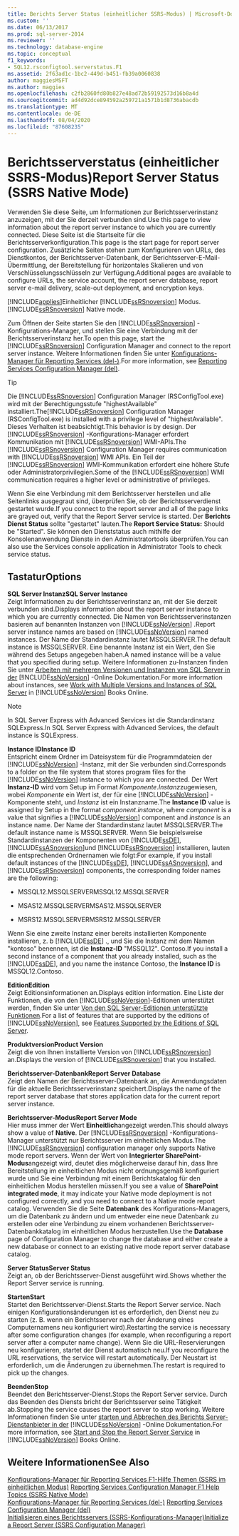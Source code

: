 ```yaml
---
title: Berichts Server Status (einheitlicher SSRS-Modus) | Microsoft-Dokumentation
ms.custom: ''
ms.date: 06/13/2017
ms.prod: sql-server-2014
ms.reviewer: ''
ms.technology: database-engine
ms.topic: conceptual
f1_keywords:
- SQL12.rsconfigtool.serverstatus.F1
ms.assetid: 2f63ad1c-1bc2-449d-b451-fb39a0060838
author: maggiesMSFT
ms.author: maggies
ms.openlocfilehash: c2fb2860fd80b827e48ad72b59192573d16b8a4d
ms.sourcegitcommit: ad4d92dce894592a259721a1571b1d8736abacdb
ms.translationtype: MT
ms.contentlocale: de-DE
ms.lasthandoff: 08/04/2020
ms.locfileid: "87608235"
---
```

# <a name="report-server-status-ssrs-native-mode"></a><span data-ttu-id="58f7b-102">Berichtsserverstatus (einheitlicher SSRS-Modus)</span><span class="sxs-lookup"><span data-stu-id="58f7b-102">Report Server Status (SSRS Native Mode)</span></span>
  <span data-ttu-id="58f7b-103">Verwenden Sie diese Seite, um Informationen zur Berichtsserverinstanz anzuzeigen, mit der Sie derzeit verbunden sind.</span><span class="sxs-lookup"><span data-stu-id="58f7b-103">Use this page to view information about the report server instance to which you are currently connected.</span></span> <span data-ttu-id="58f7b-104">Diese Seite ist die Startseite für die Berichtsserverkonfiguration.</span><span class="sxs-lookup"><span data-stu-id="58f7b-104">This page is the start page for report server configuration.</span></span> <span data-ttu-id="58f7b-105">Zusätzliche Seiten stehen zum Konfigurieren von URLs, des Dienstkontos, der Berichtsserver-Datenbank, der Berichtsserver-E-Mail-Übermittlung, der Bereitstellung für horizontales Skalieren und von Verschlüsselungsschlüsseln zur Verfügung.</span><span class="sxs-lookup"><span data-stu-id="58f7b-105">Additional pages are available to configure URLs, the service account, the report server database, report server e-mail delivery, scale-out deployment, and encryption keys.</span></span>  
  
 [!INCLUDE[applies](../../includes/applies-md.md)]<span data-ttu-id="58f7b-106">Einheitlicher [!INCLUDE[ssRSnoversion](../../includes/ssrsnoversion-md.md)] Modus.</span><span class="sxs-lookup"><span data-stu-id="58f7b-106">[!INCLUDE[ssRSnoversion](../../includes/ssrsnoversion-md.md)] Native mode.</span></span>  
  
 <span data-ttu-id="58f7b-107">Zum Öffnen der Seite starten Sie den [!INCLUDE[ssRSnoversion](../../includes/ssrsnoversion-md.md)] -Konfigurations-Manager, und stellen Sie eine Verbindung mit der Berichtsserverinstanz her.</span><span class="sxs-lookup"><span data-stu-id="58f7b-107">To open this page, start the [!INCLUDE[ssRSnoversion](../../includes/ssrsnoversion-md.md)] Configuration Manager and connect to the report server instance.</span></span> <span data-ttu-id="58f7b-108">Weitere Informationen finden Sie unter [Konfigurations-Manager für Reporting Services &#40;del-&#41;](reporting-services-configuration-manager-native-mode.md).</span><span class="sxs-lookup"><span data-stu-id="58f7b-108">For more information, see [Reporting Services Configuration Manager &#40;del&#41;](reporting-services-configuration-manager-native-mode.md).</span></span>  
  
> [!TIP]  
>  <span data-ttu-id="58f7b-109">Die [!INCLUDE[ssRSnoversion](../../includes/ssrsnoversion-md.md)] Configuration Manager (RSConfigTool.exe) wird mit der Berechtigungsstufe "highestAvailable" installiert.</span><span class="sxs-lookup"><span data-stu-id="58f7b-109">The[!INCLUDE[ssRSnoversion](../../includes/ssrsnoversion-md.md)] Configuration Manager (RSConfigTool.exe) is installed with a privilege level of "highestAvailable".</span></span> <span data-ttu-id="58f7b-110">Dieses Verhalten ist beabsichtigt.</span><span class="sxs-lookup"><span data-stu-id="58f7b-110">This behavior is by design.</span></span> <span data-ttu-id="58f7b-111">Der [!INCLUDE[ssRSnoversion](../../includes/ssrsnoversion-md.md)] -Konfigurations-Manager erfordert Kommunikation mit [!INCLUDE[ssRSnoversion](../../includes/ssrsnoversion-md.md)] WMI-APIs.</span><span class="sxs-lookup"><span data-stu-id="58f7b-111">The [!INCLUDE[ssRSnoversion](../../includes/ssrsnoversion-md.md)] Configuration Manager requires communication with [!INCLUDE[ssRSnoversion](../../includes/ssrsnoversion-md.md)] WMI APIs.</span></span> <span data-ttu-id="58f7b-112">Ein Teil der [!INCLUDE[ssRSnoversion](../../includes/ssrsnoversion-md.md)] WMI-Kommunikation erfordert eine höhere Stufe oder Administratorprivilegien.</span><span class="sxs-lookup"><span data-stu-id="58f7b-112">Some of the [!INCLUDE[ssRSnoversion](../../includes/ssrsnoversion-md.md)] WMI communication requires a higher level or administrative of privileges.</span></span>  
  
 <span data-ttu-id="58f7b-113">Wenn Sie eine Verbindung mit dem Berichtsserver herstellen und alle Seitenlinks ausgegraut sind, überprüfen Sie, ob der Berichtsserverdienst gestartet wurde.</span><span class="sxs-lookup"><span data-stu-id="58f7b-113">If you connect to the report server and all of the page links are grayed out, verify that the Report Server service is started.</span></span> <span data-ttu-id="58f7b-114">Der **Berichts Dienst Status** sollte "gestartet" lauten.</span><span class="sxs-lookup"><span data-stu-id="58f7b-114">The **Report Service Status:** Should be "Started".</span></span> <span data-ttu-id="58f7b-115">Sie können den Dienststatus auch mithilfe der Konsolenanwendung Dienste in den Administratortools überprüfen.</span><span class="sxs-lookup"><span data-stu-id="58f7b-115">You can also use the Services console application in Administrator Tools to check service status.</span></span>  
  
## <a name="options"></a><span data-ttu-id="58f7b-116">Tastatur</span><span class="sxs-lookup"><span data-stu-id="58f7b-116">Options</span></span>  
 <span data-ttu-id="58f7b-117">**SQL Server Instanz**</span><span class="sxs-lookup"><span data-stu-id="58f7b-117">**SQL Server Instance**</span></span>  
 <span data-ttu-id="58f7b-118">Zeigt Informationen zu der Berichtsserverinstanz an, mit der Sie derzeit verbunden sind.</span><span class="sxs-lookup"><span data-stu-id="58f7b-118">Displays information about the report server instance to which you are currently connected.</span></span> <span data-ttu-id="58f7b-119">Die Namen von Berichtsserverinstanzen basieren auf benannten Instanzen von [!INCLUDE[ssNoVersion](../../includes/ssnoversion-md.md)] .</span><span class="sxs-lookup"><span data-stu-id="58f7b-119">Report server instance names are based on [!INCLUDE[ssNoVersion](../../includes/ssnoversion-md.md)] named instances.</span></span> <span data-ttu-id="58f7b-120">Der Name der Standardinstanz lautet MSSQLSERVER.</span><span class="sxs-lookup"><span data-stu-id="58f7b-120">The default instance is MSSQLSERVER.</span></span> <span data-ttu-id="58f7b-121">Eine benannte Instanz ist ein Wert, den Sie während des Setups angegeben haben.</span><span class="sxs-lookup"><span data-stu-id="58f7b-121">A named instance will be a value that you specified during setup.</span></span> <span data-ttu-id="58f7b-122">Weitere Informationen zu-Instanzen finden Sie unter [Arbeiten mit mehreren Versionen und Instanzen von SQL Server in der](../../../2014/sql-server/install/work-with-multiple-versions-and-instances-of-sql-server.md) [!INCLUDE[ssNoVersion](../../includes/ssnoversion-md.md)] -Online Dokumentation.</span><span class="sxs-lookup"><span data-stu-id="58f7b-122">For more information about instances, see [Work with Multiple Versions and Instances of SQL Server](../../../2014/sql-server/install/work-with-multiple-versions-and-instances-of-sql-server.md) in [!INCLUDE[ssNoVersion](../../includes/ssnoversion-md.md)] Books Online.</span></span>  
  
> [!NOTE]  
>  <span data-ttu-id="58f7b-123">In SQL Server Express with Advanced Services ist die Standardinstanz SQLExpress.</span><span class="sxs-lookup"><span data-stu-id="58f7b-123">In SQL Server Express with Advanced Services, the default instance is SQLExpress.</span></span>  
  
 <span data-ttu-id="58f7b-124">**Instance ID**</span><span class="sxs-lookup"><span data-stu-id="58f7b-124">**Instance ID**</span></span>  
 <span data-ttu-id="58f7b-125">Entspricht einem Ordner im Dateisystem für die Programmdateien der [!INCLUDE[ssNoVersion](../../includes/ssnoversion-md.md)] -Instanz, mit der Sie verbunden sind.</span><span class="sxs-lookup"><span data-stu-id="58f7b-125">Corresponds to a folder on the file system that stores program files for the [!INCLUDE[ssNoVersion](../../includes/ssnoversion-md.md)] instance to which you are connected.</span></span> <span data-ttu-id="58f7b-126">Der Wert **Instanz-ID** wird vom Setup im Format *Komponente*.*Instanz*zugewiesen, wobei *Komponente* ein Wert ist, der für eine [!INCLUDE[ssNoVersion](../../includes/ssnoversion-md.md)] -Komponente steht, und *Instanz* ist ein Instanzname.</span><span class="sxs-lookup"><span data-stu-id="58f7b-126">The **Instance ID** value is assigned by Setup in the format *component*.*instance*, where *component* is a value that signifies a [!INCLUDE[ssNoVersion](../../includes/ssnoversion-md.md)] component and *instance* is an instance name.</span></span> <span data-ttu-id="58f7b-127">Der Name der Standardinstanz lautet MSSQLSERVER.</span><span class="sxs-lookup"><span data-stu-id="58f7b-127">The default instance name is MSSQLSERVER.</span></span> <span data-ttu-id="58f7b-128">Wenn Sie beispielsweise Standardinstanzen der Komponenten von [!INCLUDE[ssDE](../../includes/ssde-md.md)], [!INCLUDE[ssASnoversion](../../includes/ssasnoversion-md.md)]und [!INCLUDE[ssRSnoversion](../../includes/ssrsnoversion-md.md)] installieren, lauten die entsprechenden Ordnernamen wie folgt:</span><span class="sxs-lookup"><span data-stu-id="58f7b-128">For example, if you install default instances of the [!INCLUDE[ssDE](../../includes/ssde-md.md)], [!INCLUDE[ssASnoversion](../../includes/ssasnoversion-md.md)], and [!INCLUDE[ssRSnoversion](../../includes/ssrsnoversion-md.md)] components, the corresponding folder names are the following:</span></span>  
  
-   <span data-ttu-id="58f7b-129">MSSQL12.MSSQLSERVER</span><span class="sxs-lookup"><span data-stu-id="58f7b-129">MSSQL12.MSSQLSERVER</span></span>  
  
-   <span data-ttu-id="58f7b-130">MSAS12.MSSQLSERVER</span><span class="sxs-lookup"><span data-stu-id="58f7b-130">MSAS12.MSSQLSERVER</span></span>  
  
-   <span data-ttu-id="58f7b-131">MSRS12.MSSQLSERVER</span><span class="sxs-lookup"><span data-stu-id="58f7b-131">MSRS12.MSSQLSERVER</span></span>  
  
 <span data-ttu-id="58f7b-132">Wenn Sie eine zweite Instanz einer bereits installierten Komponente installieren, z. b [!INCLUDE[ssDE](../../includes/ssde-md.md)] ., und Sie die Instanz mit dem Namen "kontoso" benennen, ist die **Instanz-ID** "MSSQL12". Contoso.</span><span class="sxs-lookup"><span data-stu-id="58f7b-132">If you install a second instance of a component that you already installed, such as the [!INCLUDE[ssDE](../../includes/ssde-md.md)], and you name the instance Contoso, the **Instance ID** is MSSQL12.Contoso.</span></span>  
  
 <span data-ttu-id="58f7b-133">**Edition**</span><span class="sxs-lookup"><span data-stu-id="58f7b-133">**Edition**</span></span>  
 <span data-ttu-id="58f7b-134">Zeigt Editionsinformationen an.</span><span class="sxs-lookup"><span data-stu-id="58f7b-134">Displays edition information.</span></span> <span data-ttu-id="58f7b-135">Eine Liste der Funktionen, die von den [!INCLUDE[ssNoVersion](../../includes/ssnoversion-md.md)]-Editionen unterstützt werden, finden Sie unter [Von den SQL Server-Editionen unterstützte Funktionen](https://go.microsoft.com/fwlink/?linkid=232473).</span><span class="sxs-lookup"><span data-stu-id="58f7b-135">For a list of features that are supported by the editions of [!INCLUDE[ssNoVersion](../../includes/ssnoversion-md.md)], see [Features Supported by the Editions of SQL Server](https://go.microsoft.com/fwlink/?linkid=232473).</span></span>  
  
 <span data-ttu-id="58f7b-136">**Produktversion**</span><span class="sxs-lookup"><span data-stu-id="58f7b-136">**Product Version**</span></span>  
 <span data-ttu-id="58f7b-137">Zeigt die von Ihnen installierte Version von [!INCLUDE[ssRSnoversion](../../includes/ssrsnoversion-md.md)] an.</span><span class="sxs-lookup"><span data-stu-id="58f7b-137">Displays the version of [!INCLUDE[ssRSnoversion](../../includes/ssrsnoversion-md.md)] that you installed.</span></span>  
  
 <span data-ttu-id="58f7b-138">**Berichtsserver-Datenbank**</span><span class="sxs-lookup"><span data-stu-id="58f7b-138">**Report Server Database**</span></span>  
 <span data-ttu-id="58f7b-139">Zeigt den Namen der Berichtsserver-Datenbank an, die Anwendungsdaten für die aktuelle Berichtsserverinstanz speichert.</span><span class="sxs-lookup"><span data-stu-id="58f7b-139">Displays the name of the report server database that stores application data for the current report server instance.</span></span>  
  
 <span data-ttu-id="58f7b-140">**Berichtsserver-Modus**</span><span class="sxs-lookup"><span data-stu-id="58f7b-140">**Report Server Mode**</span></span>  
 <span data-ttu-id="58f7b-141">Hier muss immer der Wert **Einheitlich**angezeigt werden.</span><span class="sxs-lookup"><span data-stu-id="58f7b-141">This should always show a value of **Native**.</span></span> <span data-ttu-id="58f7b-142">Der [!INCLUDE[ssRSnoversion](../../includes/ssrsnoversion-md.md)] -Konfigurations-Manager unterstützt nur Berichtsserver im einheitlichen Modus.</span><span class="sxs-lookup"><span data-stu-id="58f7b-142">The [!INCLUDE[ssRSnoversion](../../includes/ssrsnoversion-md.md)] configuration manager only supports Native mode report servers.</span></span> <span data-ttu-id="58f7b-143">Wenn der Wert von **Integrierter SharePoint-Modus**angezeigt wird, deutet dies möglicherweise darauf hin, dass Ihre Bereitstellung im einheitlichen Modus nicht ordnungsgemäß konfiguriert wurde und Sie eine Verbindung mit einem Berichtskatalog für den einheitlichen Modus herstellen müssen.</span><span class="sxs-lookup"><span data-stu-id="58f7b-143">If you see a value of **SharePoint integrated mode**, it may indicate your Native mode deployment is not configured correctly, and you need to connect to a Native mode report catalog.</span></span> <span data-ttu-id="58f7b-144">Verwenden Sie die Seite **Datenbank** des Konfigurations-Managers, um die Datenbank zu ändern und um entweder eine neue Datenbank zu erstellen oder eine Verbindung zu einem vorhandenen Berichtsserver-Datenbankkatalog im einheitlichen Modus herzustellen.</span><span class="sxs-lookup"><span data-stu-id="58f7b-144">Use the **Database** page of Configuration Manager to change the database and either create a new database or connect to an existing native mode report server database catalog.</span></span>  
  
 <span data-ttu-id="58f7b-145">**Server Status**</span><span class="sxs-lookup"><span data-stu-id="58f7b-145">**Server Status**</span></span>  
 <span data-ttu-id="58f7b-146">Zeigt an, ob der Berichtsserver-Dienst ausgeführt wird.</span><span class="sxs-lookup"><span data-stu-id="58f7b-146">Shows whether the Report Server service is running.</span></span>  
  
 <span data-ttu-id="58f7b-147">**Starten**</span><span class="sxs-lookup"><span data-stu-id="58f7b-147">**Start**</span></span>  
 <span data-ttu-id="58f7b-148">Startet den Berichtsserver-Dienst.</span><span class="sxs-lookup"><span data-stu-id="58f7b-148">Starts the Report Server service.</span></span> <span data-ttu-id="58f7b-149">Nach einigen Konfigurationsänderungen ist es erforderlich, den Dienst neu zu starten (z.&nbsp;B. wenn ein Berichtsserver nach der Änderung eines Computernamens neu konfiguriert wird).</span><span class="sxs-lookup"><span data-stu-id="58f7b-149">Restarting the service is necessary after some configuration changes (for example, when reconfiguring a report server after a computer name change).</span></span> <span data-ttu-id="58f7b-150">Wenn Sie die URL-Reservierungen neu konfigurieren, startet der Dienst automatisch neu.</span><span class="sxs-lookup"><span data-stu-id="58f7b-150">If you reconfigure the URL reservations, the service will restart automatically.</span></span> <span data-ttu-id="58f7b-151">Der Neustart ist erforderlich, um die Änderungen zu übernehmen.</span><span class="sxs-lookup"><span data-stu-id="58f7b-151">The restart is required to pick up the changes.</span></span>  
  
 <span data-ttu-id="58f7b-152">**Beenden**</span><span class="sxs-lookup"><span data-stu-id="58f7b-152">**Stop**</span></span>  
 <span data-ttu-id="58f7b-153">Beendet den Berichtsserver-Dienst.</span><span class="sxs-lookup"><span data-stu-id="58f7b-153">Stops the Report Server service.</span></span> <span data-ttu-id="58f7b-154">Durch das Beenden des Diensts bricht der Berichtsserver seine Tätigkeit ab.</span><span class="sxs-lookup"><span data-stu-id="58f7b-154">Stopping the service causes the report server to stop working.</span></span> <span data-ttu-id="58f7b-155">Weitere Informationen finden Sie unter [starten und Abbrechen des Berichts Server-Dienstanbieter in der](../../reporting-services/report-server/start-and-stop-the-report-server-service.md) [!INCLUDE[ssNoVersion](../../includes/ssnoversion-md.md)] -Online Dokumentation.</span><span class="sxs-lookup"><span data-stu-id="58f7b-155">For more information, see [Start and Stop the Report Server Service](../../reporting-services/report-server/start-and-stop-the-report-server-service.md) in [!INCLUDE[ssNoVersion](../../includes/ssnoversion-md.md)] Books Online.</span></span>  
  
## <a name="see-also"></a><span data-ttu-id="58f7b-156">Weitere Informationen</span><span class="sxs-lookup"><span data-stu-id="58f7b-156">See Also</span></span>  
 <span data-ttu-id="58f7b-157">[Konfigurations-Manager für Reporting Services F1-Hilfe Themen &#40;SSRS im einheitlichen Modus&#41;](../../../2014/sql-server/install/reporting-services-configuration-manager-f1-help-topics-ssrs-native-mode.md) </span><span class="sxs-lookup"><span data-stu-id="58f7b-157">[Reporting Services Configuration Manager F1 Help Topics &#40;SSRS Native Mode&#41;](../../../2014/sql-server/install/reporting-services-configuration-manager-f1-help-topics-ssrs-native-mode.md) </span></span>  
 <span data-ttu-id="58f7b-158">[Konfigurations-Manager für Reporting Services &#40;del-&#41;](/sql/sql-server/install/reporting-services-configuration-manager-native-mode) </span><span class="sxs-lookup"><span data-stu-id="58f7b-158">[Reporting Services Configuration Manager &#40;del&#41;](/sql/sql-server/install/reporting-services-configuration-manager-native-mode) </span></span>  
 [<span data-ttu-id="58f7b-159">Initialisieren eines Berichtsservers (SSRS-Konfigurations-Manager)</span><span class="sxs-lookup"><span data-stu-id="58f7b-159">Initialize a Report Server &#40;SSRS Configuration Manager&#41;</span></span>](../../reporting-services/install-windows/ssrs-encryption-keys-initialize-a-report-server.md)  
  
  
